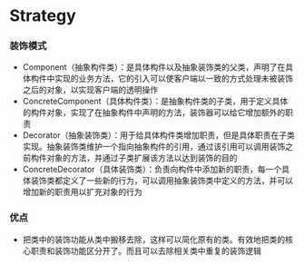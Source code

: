 # Strategy

### 装饰模式
- Component（抽象构件类）：是具体构件以及抽象装饰类的父类，声明了在具体构件中实现的业务方法，它的引入可以使客户端以一致的方式处理未被装饰之后的对象，以实现客户端的透明操作
- ConcreteComponent（具体构件类）：是抽象构件类的子类，用于定义具体的构件对象，实现了在抽象构件中声明的方法，装饰器可以给它增加额外的职责
- Decorator（抽象装饰类）：用于给具体构件类增加职责，但是具体职责在子类实现。抽象装饰类维护一个指向抽象构件的引用，通过该引用可以调用装饰之前构件对象的方法，并通过子类扩展该方法以达到装饰的目的
- ConcreteDecorator（具体装饰类）：负责向构件中添加新的职责，每一个具体装饰类都定义了一些新的行为，可以调用抽象装饰类中定义的方法，并可以增加新的职责用以扩充对象的行为

### 优点
- 把类中的装饰功能从类中搬移去除，这样可以简化原有的类。有效地把类的核心职责和装饰功能区分开了。而且可以去除相关类中重复的装饰逻辑